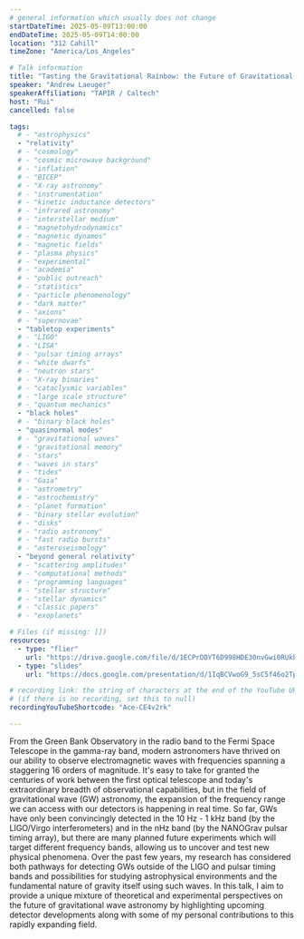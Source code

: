 ```yaml
---
# general information which usually does not change
startDateTime: 2025-05-09T13:00:00
endDateTime: 2025-05-09T14:00:00
location: "312 Cahill"
timeZone: "America/Los_Angeles"

# Talk information
title: "Tasting the Gravitational Rainbow: the Future of Gravitational Waves"
speaker: "Andrew Laeuger"
speakerAffiliation: "TAPIR / Caltech"
host: "Rui"
cancelled: false

tags:
  # - "astrophysics"
  - "relativity"
  # - "cosmology"
  # - "cosmic microwave background"
  # - "inflation"
  # - "BICEP"
  # - "X-ray astronomy"
  # - "instrumentation"
  # - "kinetic inductance detectors"
  # - "infrared astronomy"
  # - "interstellar medium"
  # - "magnetohydrodynamics"
  # - "magnetic dynamos"
  # - "magnetic fields"
  # - "plasma physics"
  # - "experimental"
  # - "academia"
  # - "public outreach"
  # - "statistics"
  # - "particle phenomenology"
  # - "dark matter"
  # - "axions"
  # - "supernovae"
  - "tabletop experiments"
  # - "LIGO"
  # - "LISA"
  # - "pulsar timing arrays"
  # - "white dwarfs"
  # - "neutron stars"
  # - "X-ray binaries"
  # - "cataclysmic variables"
  # - "large scale structure"
  # - "quantum mechanics"
  - "black holes"
  # - "binary black holes"
  - "quasinormal modes"
  # - "gravitational waves"
  # - "gravitational memory"
  # - "stars"
  # - "waves in stars"
  # - "tides"
  # - "Gaia"
  # - "astrometry"
  # - "astrochemistry"
  # - "planet formation"
  # - "binary stellar evolution"
  # - "disks"
  # - "radio astronomy"
  # - "fast radio bursts"
  # - "asteroseismology"
  - "beyond general relativity"
  # - "scattering amplitudes"
  # - "computational methods"
  # - "programming languages"
  # - "stellar structure"
  # - "stellar dynamics"
  # - "classic papers"
  # - "exoplanets"

# Files (if missing: [])
resources:
  - type: "flier"
    url: "https://drive.google.com/file/d/1ECPrDDYT6D998HDE30nvGwi0RUkb8h-9/view?usp=drive_link"
  - type: "slides"
    url: "https://docs.google.com/presentation/d/1IqBCVwoG9_5sC5f46o2TppQXsqmmYBp0/edit?usp=sharing"

# recording link: the string of characters at the end of the YouTube URL
# (if there is no recording, set this to null)
recordingYouTubeShortcode: "Ace-CE4v2rk"

---
```


From the Green Bank Observatory in the radio band to the Fermi Space Telescope in the gamma-ray band, modern astronomers have thrived on our ability to observe electromagnetic waves with frequencies spanning a staggering 16 orders of magnitude.
It's easy to take for granted the centuries of work between the first optical telescope and today's extraordinary breadth of observational capabilities, but in the field of gravitational wave (GW) astronomy, the expansion of the frequency range we can access with our detectors is happening in real time.
So far, GWs have only been convincingly detected in the 10 Hz - 1 kHz band (by the LIGO/Virgo interferometers) and in the nHz band (by the NANOGrav pulsar timing array), but there are many planned future experiments which will target different frequency bands, allowing us to uncover and test new physical phenomena.
Over the past few years, my research has considered both pathways for detecting GWs outside of the LIGO and pulsar timing bands and possibilities for studying astrophysical environments and the fundamental nature of gravity itself using such waves.
In this talk, I aim to provide a unique mixture of theoretical and experimental perspectives on the future of gravitational wave astronomy by highlighting upcoming detector developments along with some of my personal contributions to this rapidly expanding field.
